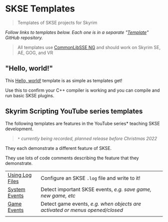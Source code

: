 # SKSE Templates

> Templates of SKSE projects for Skyrim

_Follow links to templates below. Each one is in a separate "[Template](https://docs.github.com/en/repositories/creating-and-managing-repositories/creating-a-repository-from-a-template)" GitHub repository._

> All templates use [CommonLibSSE NG](https://github.com/CharmedBaryon/CommonLibSSE-NG) and should work on Skyrim SE, AE, GOG, and VR

## "Hello, world!"

This [Hello, world!](https://github.com/SkyrimScripting/SKSE_Template_HelloWorld) template is as simple as templates get!

Use this to confirm your C++ compiler is working and you can compile and run basic SKSE plugins.

## Skyrim Scripting YouTube series templates

The following templates are features in the YouTube series* teaching SKSE development.

> `*` _currently being recorded, planned release before Christmas 2022_

They each demonstrate a different feature of SKSE.

They use lots of code comments describing the feature that they demonstrate.

|||
|-|-|
| [Using Log Files](https://github.com/SkyrimScripting/SKSE_Template_Logging) | Configure an SKSE `.log` file and write to it! |
| [System Events](https://github.com/SkyrimScripting/SKSE_Template_SystemEvents) | Detect important SKSE events, _e.g. save game, new game, etc_ |
| [Game Events](https://github.com/SkyrimScripting/SKSE_Template_GameEvents) | Detect game events, _e.g. when objects are activated or menus opened/closed_ |
|||

